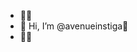 - 👀👀
- 👋 Hi, I’m @avenueinstiga👀
- 👀👀

<!---
avenueinstiga/avenueinstiga is a ✨ special ✨ repository because its `README.md` (this file) appears on your GitHub profile.
You can click the Preview link to take a look at your changes.
--->
